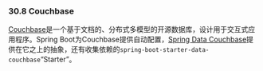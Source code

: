 ### 30.8 Couchbase

[Couchbase](https://www.couchbase.com/)是一个基于文档的、分布式多模型的开源数据库，设计用于交互式应用程序。Spring Boot为Couchbase提供自动配置，[Spring Data Couchbase](https://github.com/spring-projects/spring-data-couchbase)提供在它之上的抽象，还有收集依赖的`spring-boot-starter-data-couchbase`“Starter”。
